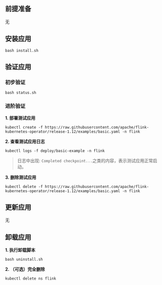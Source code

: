 前提准备
---

无

安装应用
---

```shell
bash install.sh
```

验证应用
---

### 初步验证

```shell
bash status.sh
```

### 进阶验证

**1. 部署测试应用**
```shell
kubectl create -f https://raw.githubusercontent.com/apache/flink-kubernetes-operator/release-1.12/examples/basic.yaml -n flink
```

**2. 查看测试应用日志**
```shell
kubectl logs -f deploy/basic-example -n flink
```
> 日志中出现: `Completed checkpoint...`之类的内容，表示测试应用正常启动。

**3. 删除测试应用**
```shell
kubectl delete -f https://raw.githubusercontent.com/apache/flink-kubernetes-operator/release-1.12/examples/basic.yaml -n flink
```

更新应用
---

无

卸载应用
---

**1. 执行卸载脚本**

```shell
bash uninstall.sh
```

**2. （可选）完全删除**

```shell
kubectl delete ns flink
```
